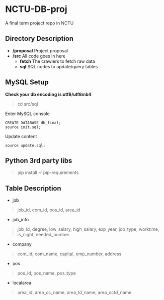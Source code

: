 # NCTU-DB-proj
A final term project repo in NCTU

## Directory Description
- **/proposal** Project proposal
- **/src** All code goes in here
    - **fetch** The crawlers to fetch raw data
    - **sql** SQL codes to update/query tables

## MySQL Setup
**Check your db encoding is utf8/utf8mb4**
> cd src/sql

Enter MySQL console
```
CREATE DATABASE db_final;
source init.sql;
```

Update content
```
source update.sql;
```

## Python 3rd party libs
> pip install -r pip-requirements

## Table Description
+ job
> job_id, com_id, pos_id, area_id
+ job_info
> job_id, degree, low_salary, high_salary, exp_year, job_type, worktime, is_night, needed_number
+ company
> com_id, com_name, capital, emp_number, address
+ pos
> pos_id, pos_name, pos_type
+ localarea
> area_id, area_cc_name, area_td_name, area_cctd_name